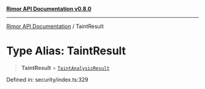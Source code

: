 [**Rimor API Documentation v0.8.0**](../README.md)

***

[Rimor API Documentation](../globals.md) / TaintResult

# Type Alias: TaintResult

> **TaintResult** = [`TaintAnalysisResult`](../interfaces/TaintAnalysisResult.md)

Defined in: security/index.ts:329
